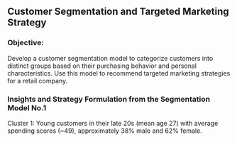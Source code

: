 ## Customer Segmentation and Targeted Marketing Strategy

### Objective:
Develop a customer segmentation model to categorize customers into distinct groups
based on their purchasing behavior and personal characteristics. Use this model to
recommend targeted marketing strategies for a retail company.





### Insights and Strategy Formulation from the Segmentation Model No.1 
Cluster 1: Young customers in their late 20s (mean age 27) with average spending scores (~49), approximately 38% male and 62% female.
